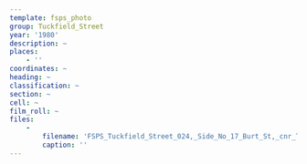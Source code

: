 ```yaml
---
template: fsps_photo
group: Tuckfield_Street
year: '1980'
description: ~
places:
    - ''
coordinates: ~
heading: ~
classification: ~
section: ~
cell: ~
film_roll: ~
files:
    -
        filename: 'FSPS_Tuckfield_Street_024,_Side_No_17_Burt_St,_cnr_Tuckfield,_7-2-D,_1980.png'
        caption: ''
---
```

